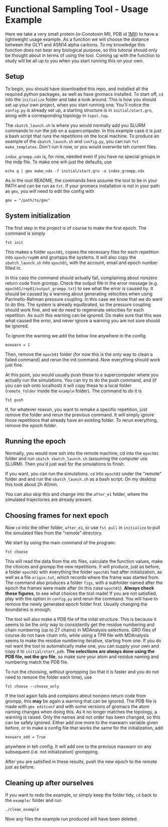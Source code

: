 # Functional Sampling Tool - Usage Example

Here we take a very small protein (α-Conotoxin MII, PDB id [1MII](https://www.rcsb.org/structure/1MII)) to have a lightweight usage example. As a function we will choose the distance between the GLY1 and ASN14 alpha carbons. To my knowledge this function does not bear any biological purpose, so this tutorial should only be thought about in terms of using the tool. Coming up with the function to study will be all up to you when you start running this on your own.

## Setup

To begin, you should have downloaded this repo, and installed all the required python packages, as well as have gromacs installed. To start off, `cd` into the `initialize` folder and take a look around. This is how you should set up your own project, when you start running one. You'll notice the `config.py` is already set up, a starting structure is in `initial/start.gro`, along with a corresponding topology in `topol.top`.

The `sbatch_launch.sh` is where you would normally add you SLURM commands to run the job on a supercomputer. In this example case it is just a bash script that runs the repetitions on the local machine. To produce an example of the `sbatch_launch.sh` and `config.py`, you can run `fst make_templates`. Don't run it now, or you would overwrite teh current files.

`index_grompp.ndx` is, for now, needed even if you have no special groups in the mdp file. To make one wih just the defaults, use
```
echo q | gmx make_ndx -f initial/start.gro -o index_grompp.ndx
```

As in the root README, the commands here assume the tool to be in your PATH and can be run as `fst`. If your gromacs installation is not in your path as `gmx`, you will need to edit the config with

```
gmx = "/path/to/gmx"
```


## System initialization

The first step in the project is of course to make the first epoch. The command is simply

```
fst init
```

This makes a folder `epoch01`, copies the necessary files for each repetition into `epoch/repNN` and grompps the systems. It will also copy the `sbatch_launch.sh` into `epoch01`, with the account, email and epoch number filled in.

In this case the command should actually fail, complaining about nonzero return code from grompp. Check the output file in the error message (e.g. `epoch01/rep01/output_grompp.txt`) to see what the error is caused by. It should be caused by a warning about generating velocities when using Parrinello-Rahman pressure coupling. In this case we know that we do want to do this. The system is already equilbrated, so the pressure coupling should work fine, and we do need to regenerate velocities for each repetition. As such this warning can be ignored. Do make sure that this was what caused the error, and never ignore a warning you are not sure should be ignored.

To ignore the warning we add the below line anywhere in the config

```
maxwarn = 1
```
Then, remove the `epoch01` folder (for now this is the only way to clean a failed command) and rerun the init command. Now everything should work just fine.


At this point, you would usually push these to a supercomputer where you actually run the simulations. You can try to do the push command, and (if you can ssh onto localhost) it will copy these to a local folder (`remote_folder` inside the `example` folder). The command to do it is

```
fst push
```

If, for whatever reason, you want to remake a specific repetition, just remove the folder and rerun the previous command. It will simply ignore those repetitions that already have an existing folder. To rerun everything, remove the epoch folder.


## Running the epoch

Normally, you would now ssh into the remote machine, cd into the `epoch01` folder and run `sbatch sbatch_launch.sh` (assuming the computer uss SLURM). Then you'd just wait for the simulations to finish.

If you want, you can run the simulations. `cd` into `epoch01` under the "remote" folder and and run the `sbatch_launch.sh` as a bash script. On my desktop this took about 2h 40min.

You can also skip this and change into the `after_e1` folder, where the simulated trajectories are already present.



## Choosing frames for next epoch

Now `cd` into the other folder, `after_e1`, or use `fst pull` in `initialize` to pull the simulated files from the "remote" directory.

We start by using the main command of the program:

```
fst choose
```

This will read the data from the xtc files, calculate the function values, make the choices and grompp the new repetitions. It will produce, just as before, a folder `epoch02` with everything the folder `epoch01` had after initialization, as well as a file `origin.txt`, which records where the frame was started from. The command also produces a folder `figs`, with a subfolder named after the epoch the frames were made after (in this case `epoch01`). **Always check these figures**, to see what choices the tool made! If you are not satisfied, play with the option in `config.py` and rerun the command. You will have to remove the newly generated epoch folder first. Usually changing the boundaries is enough.

The tool will also make a PDB file of the inital structure. This is because it seems to be the only way to consistently get the residue numbering and chain numbering (up to 27 chains) in MDAnalysis selections. GRO files of course do not have chain info, while using a TPR file with MDAnalysis seems to make the residue numbering iterative, starting from one. If you do not want the tool to automatically make one, you can supply your own and copy it to `initial/start.pdb`. **The selections are always done using the PDB file, not the gro file**, so make sure your atom and residue naming and numbering match the PDB file.

To run the choosing, without grompping (so that it is faster and you do not need to remove the folder each time), use

```
fst choose --choose_only
```

If the tool again fails and complains about nonzero return code from grompp, this **may** be again a warning that can be ignored. The PDB file is made with `gmx editconf` and with some versions of gromacs the atom naming changes when doing this. As it no longer matches the topology, a warning is raised. Only the names and not order has been changed, so this can be safely ignored. Either add one more to the maxwarn variable given before, or to make a config file that works the same for the initialization, add 
```
maxwarn_add = True
```
anywhere in teh config. It will add one to the previous maxwanr on any subsequent (i.e. not initialization) grompping.

After you are satisfied in these results, push the new epoch to the remote just as before.


## Cleaning up after ourselves

If you want to redo the example, or simply keep the folder tidy, `cd` back to the `example/` folder and run
```
./clean_example
```
Now any files the example run produced will have been deleted.
